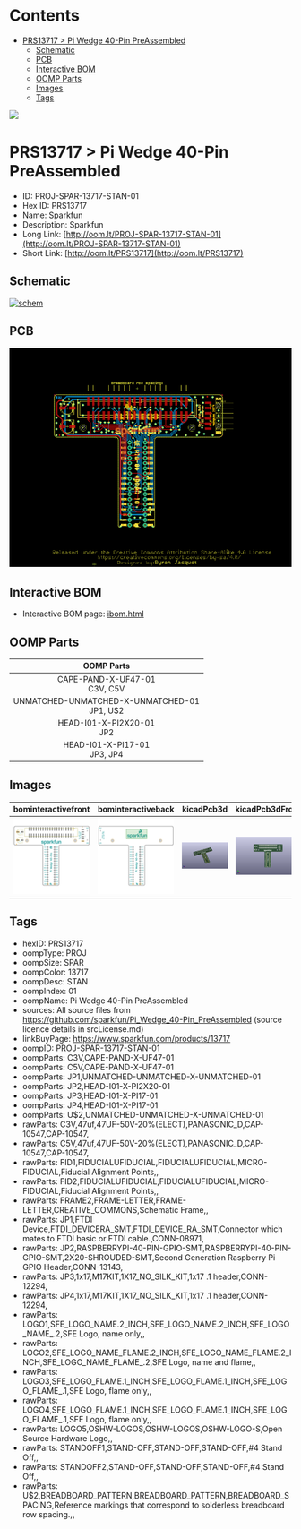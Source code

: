 



Contents
========

* [PRS13717 > Pi Wedge 40-Pin PreAssembled](#prs13717--pi-wedge-40-pin-preassembled)
	* [Schematic](#schematic)
	* [PCB](#pcb)
	* [Interactive BOM](#interactive-bom)
	* [OOMP Parts](#oomp-parts)
	* [Images](#images)
	* [Tags](#tags)
  
![][im]
# PRS13717 > Pi Wedge 40-Pin PreAssembled

- ID: PROJ-SPAR-13717-STAN-01
- Hex ID: PRS13717
- Name: Sparkfun
- Description: Sparkfun
- Long Link: [http://oom.lt/PROJ-SPAR-13717-STAN-01](http://oom.lt/PROJ-SPAR-13717-STAN-01)
- Short Link: [http://oom.lt/PRS13717](http://oom.lt/PRS13717)

## Schematic
  
[![schem](eagleSchemImage.png)](eagleSchemImage.png)
## PCB
  
[![pcb](eagleImage.png)](eagleImage.png)
## Interactive BOM

- Interactive BOM page: [ibom.html](https://htmlpreview.github.io/?https://github.com/oomlout/oomlout_OOMP_projects/blob/main/PROJ-SPAR-13717-STAN-01/kicad/bom/ibom.html)

## OOMP Parts
  

|OOMP Parts|
| :---: |
|CAPE-PAND-X-UF47-01<BR>C3V, C5V|
|UNMATCHED-UNMATCHED-X-UNMATCHED-01<BR>JP1, U$2|
|HEAD-I01-X-PI2X20-01<BR>JP2|
|HEAD-I01-X-PI17-01<BR>JP3, JP4|

## Images
  
  

|bominteractivefront|bominteractiveback|kicadPcb3d|kicadPcb3dFront|kicadPcb3dBack|eagleImage|eagleSchemImage|pcbdraw|pcbdrawback|
| :---: | :---: | :---: | :---: | :---: | :---: | :---: | :---: | :---: |
|[![bominteractivefront](bomFront_140.png)](bomFront.png)|[![bominteractiveback](bomBack_140.png)](bomBack.png)|[![kicadPcb3d](kicadPcb3d_140.png)](kicadPcb3d.png)|[![kicadPcb3dFront](kicadPcb3dFront_140.png)](kicadPcb3dFront.png)|[![kicadPcb3dBack](kicadPcb3dBack_140.png)](kicadPcb3dBack.png)|[![eagleImage](eagleImage_140.png)](eagleImage.png)|[![eagleSchemImage](eagleSchemImage_140.png)](eagleSchemImage.png)|[![pcbdraw](pcbdraw_140.png)](pcbdraw.png)|[![pcbdrawback](pcbdrawBack_140.png)](pcbdrawBack.png)|

## Tags

- hexID: PRS13717
- oompType: PROJ
- oompSize: SPAR
- oompColor: 13717
- oompDesc: STAN
- oompIndex: 01
- oompName: Pi Wedge 40-Pin PreAssembled
- sources: All source files from https://github.com/sparkfun/Pi_Wedge_40-Pin_PreAssembled (source licence details in srcLicense.md)
- linkBuyPage: https://www.sparkfun.com/products/13717
- oompID: PROJ-SPAR-13717-STAN-01
- oompParts: C3V,CAPE-PAND-X-UF47-01
- oompParts: C5V,CAPE-PAND-X-UF47-01
- oompParts: JP1,UNMATCHED-UNMATCHED-X-UNMATCHED-01
- oompParts: JP2,HEAD-I01-X-PI2X20-01
- oompParts: JP3,HEAD-I01-X-PI17-01
- oompParts: JP4,HEAD-I01-X-PI17-01
- oompParts: U$2,UNMATCHED-UNMATCHED-X-UNMATCHED-01
- rawParts: C3V,47uf,47UF-50V-20%(ELECT),PANASONIC_D,CAP-10547,CAP-10547,
- rawParts: C5V,47uf,47UF-50V-20%(ELECT),PANASONIC_D,CAP-10547,CAP-10547,
- rawParts: FID1,FIDUCIALUFIDUCIAL,FIDUCIALUFIDUCIAL,MICRO-FIDUCIAL,Fiducial Alignment Points,,
- rawParts: FID2,FIDUCIALUFIDUCIAL,FIDUCIALUFIDUCIAL,MICRO-FIDUCIAL,Fiducial Alignment Points,,
- rawParts: FRAME2,FRAME-LETTER,FRAME-LETTER,CREATIVE_COMMONS,Schematic Frame,,
- rawParts: JP1,FTDI Device,FTDI_DEVICERA_SMT,FTDI_DEVICE_RA_SMT,Connector which mates to FTDI basic or FTDI cable.,CONN-08971,
- rawParts: JP2,RASPBERRYPI-40-PIN-GPIO-SMT,RASPBERRYPI-40-PIN-GPIO-SMT,2X20-SHROUDED-SMT,Second Generation Raspberry Pi GPIO Header,CONN-13143,
- rawParts: JP3,1x17,M17KIT,1X17_NO_SILK_KIT,1x17 .1 header,CONN-12294,
- rawParts: JP4,1x17,M17KIT,1X17_NO_SILK_KIT,1x17 .1 header,CONN-12294,
- rawParts: LOGO1,SFE_LOGO_NAME.2_INCH,SFE_LOGO_NAME.2_INCH,SFE_LOGO_NAME_.2,SFE Logo, name only,,
- rawParts: LOGO2,SFE_LOGO_NAME_FLAME.2_INCH,SFE_LOGO_NAME_FLAME.2_INCH,SFE_LOGO_NAME_FLAME_.2,SFE Logo, name and flame,,
- rawParts: LOGO3,SFE_LOGO_FLAME.1_INCH,SFE_LOGO_FLAME.1_INCH,SFE_LOGO_FLAME_.1,SFE Logo, flame only,,
- rawParts: LOGO4,SFE_LOGO_FLAME.1_INCH,SFE_LOGO_FLAME.1_INCH,SFE_LOGO_FLAME_.1,SFE Logo, flame only,,
- rawParts: LOGO5,OSHW-LOGOS,OSHW-LOGOS,OSHW-LOGO-S,Open Source Hardware Logo,,
- rawParts: STANDOFF1,STAND-OFF,STAND-OFF,STAND-OFF,#4 Stand Off,,
- rawParts: STANDOFF2,STAND-OFF,STAND-OFF,STAND-OFF,#4 Stand Off,,
- rawParts: U$2,BREADBOARD_PATTERN,BREADBOARD_PATTERN,BREADBOARD_SPACING,Reference markings that correspond to solderless breadboard row spacing.,,



[im]: kicadPcb3d_450.png
